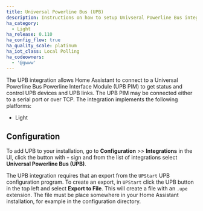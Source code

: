 ```yaml
---
title: Universal Powerline Bus (UPB)
description: Instructions on how to setup Univseral Powerline Bus integration.
ha_category:
  - Light
ha_release: 0.110
ha_config_flow: true
ha_quality_scale: platinum
ha_iot_class: Local Polling
ha_codeowners:
  - '@gwww'
---
```


The UPB integration allows Home Assistant to connect to a Universal Powerline Bus Powerline Interface Module (UPB PIM) to get status and control UPB devices and UPB links. The UPB PIM may be connected either to a serial port or over TCP. The integration implements the following platforms:
- Light

## Configuration

To add UPB to your installation, go to **Configuration** >> **Integrations** in the UI, click the button with `+` sign and from the list of integrations select **Universal Powerline Bus (UPB)**.

The UPB integration requires that an export from the `UPStart` UPB configuration program. To create an export, in `UPStart` click the UPB button in the top left and select **Export to File**. This will create a file with an `.upe` extension. The file must be place somewhere in your Home Assistant installation, for example in the configuration directory.
